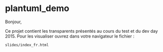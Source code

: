 # plantuml_demo
Bonjour, 

Ce projet contient les transparents présentés au cours du test et du dev day 2015.
Pour les visualiser ouvrez dans votre navigateur le fichier  : 

    slides/index_fr.html
